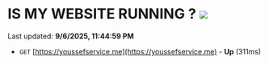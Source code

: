 # IS MY WEBSITE RUNNING ? [![](https://img.shields.io/static/v1?label=Sponsor&message=%E2%9D%A4&logo=GitHub&color=%23fe8e86)](https://github.com/sponsors/Youssef-Lehmam)

Last updated: **9/6/2025, 11:44:59 PM**

- `GET` [https://youssefservice.me](https://youssefservice.me) - **Up** (311ms)
